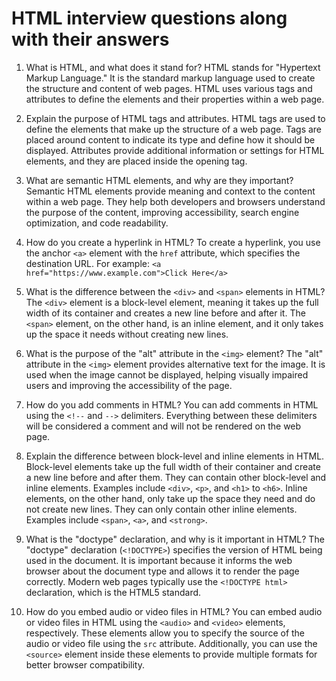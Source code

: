 # HTML interview questions along with their answers

1. What is HTML, and what does it stand for?
   HTML stands for "Hypertext Markup Language." It is the standard markup language used to create the structure and content of web pages. HTML uses various tags and attributes to define the elements and their properties within a web page.

2. Explain the purpose of HTML tags and attributes.
   HTML tags are used to define the elements that make up the structure of a web page. Tags are placed around content to indicate its type and define how it should be displayed. Attributes provide additional information or settings for HTML elements, and they are placed inside the opening tag.

3. What are semantic HTML elements, and why are they important?
   Semantic HTML elements provide meaning and context to the content within a web page. They help both developers and browsers understand the purpose of the content, improving accessibility, search engine optimization, and code readability.

4. How do you create a hyperlink in HTML?
   To create a hyperlink, you use the anchor `<a>` element with the `href` attribute, which specifies the destination URL. For example: `<a href="https://www.example.com">Click Here</a>`

5. What is the difference between the `<div>` and `<span>` elements in HTML?
   The `<div>` element is a block-level element, meaning it takes up the full width of its container and creates a new line before and after it. The `<span>` element, on the other hand, is an inline element, and it only takes up the space it needs without creating new lines.

6. What is the purpose of the "alt" attribute in the `<img>` element?
   The "alt" attribute in the `<img>` element provides alternative text for the image. It is used when the image cannot be displayed, helping visually impaired users and improving the accessibility of the page.

7. How do you add comments in HTML?
   You can add comments in HTML using the `<!--` and `-->` delimiters. Everything between these delimiters will be considered a comment and will not be rendered on the web page.

8. Explain the difference between block-level and inline elements in HTML.
   Block-level elements take up the full width of their container and create a new line before and after them. They can contain other block-level and inline elements. Examples include `<div>`, `<p>`, and `<h1>` to `<h6>`. Inline elements, on the other hand, only take up the space they need and do not create new lines. They can only contain other inline elements. Examples include `<span>`, `<a>`, and `<strong>`.

9. What is the "doctype" declaration, and why is it important in HTML?
   The "doctype" declaration (`<!DOCTYPE>`) specifies the version of HTML being used in the document. It is important because it informs the web browser about the document type and allows it to render the page correctly. Modern web pages typically use the `<!DOCTYPE html>` declaration, which is the HTML5 standard.

10. How do you embed audio or video files in HTML?
    You can embed audio or video files in HTML using the `<audio>` and `<video>` elements, respectively. These elements allow you to specify the source of the audio or video file using the `src` attribute. Additionally, you can use the `<source>` element inside these elements to provide multiple formats for better browser compatibility.
